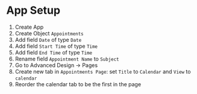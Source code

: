 # App Setup
1. Create App
2. Create Object `Appointments`
3. Add field `Date` of type `Date`
4. Add field `Start Time` of type `Time`
5. Add field `End Time` of type `Time`
6. Rename field `Appointment Name` to `Subject`
7. Go to Advanced Design -> Pages
8. Create new tab in `Appointments Page`: set `Title` to `Calendar` and `View` to `calendar`
9. Reorder the calendar tab to be the first in the page
